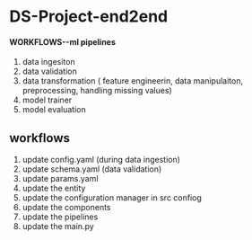 # DS-Project-end2end

#### WORKFLOWS--ml pipelines

1. data ingesiton
2. data validation
2. data transformation ( feature engineerin, data manipulaiton, preprocessing, handling missing values)
3. model trainer
4. model evaluation


## workflows
1. update config.yaml (during data ingestion)
2. update schema.yaml (data validation)
3. update params.yaml
4. update the entity
5. update the configuration manager in src confiog
6. update the components
7. update the pipelines
8. update the main.py